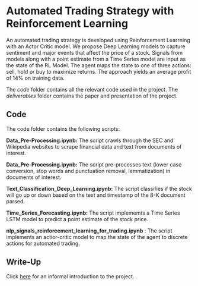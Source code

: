 # Automated Trading Strategy with Reinforcement Learning

An automated trading strategy is developed using Reinforcement Learrning with an Actor Critic model. We propose Deep Learning models to capture sentiment and major events that affect the price of a stock. Signals from models along with a point estimate from a Time Series model are input as the state of the RL Model. The agent maps the state to one of three actions: sell, hold or buy to maximize returns. The approach yields an average profit of 14% on training data.

The _code_ folder contains all the relevant code used in the project. The _deliverables_ folder contains the paper and presentation of the project.

## Code

The code folder contains the following scripts:

**Data_Pre-Processing.ipynb:** The script crawls through the SEC and Wikipedia websites to scrape financial data and text from documents of interest.

**Data_Pre-Processing.ipynb:** The script pre-processes text (lower case conversion, stop words and punctuation removal, lemmatization) in documents of interest.

**Text_Classification_Deep_Learning.ipynb:** The script classifies if the stock will go up or down based on the text and timestamp of the 8-K document parsed.

**Time_Series_Forecasting.ipynb:** The script implememts a Time Series LSTM model to predict a point estimate of the stock price.

**nlp_signals_reinforcement_learning_for_trading.ipynb** : The script implements an actior-critic model to map the state of the agent to discrete actions for automated trading.

## Write-Up

Click [here](https://samarth2506.github.io/projects/first_project/) for an informal introduction to the project. 